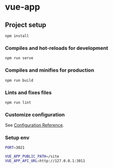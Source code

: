# vue-app

## Project setup
```
npm install
```

### Compiles and hot-reloads for development
```
npm run serve
```

### Compiles and minifies for production
```
npm run build
```

### Lints and fixes files
```
npm run lint
```

### Customize configuration
See [Configuration Reference](https://cli.vuejs.org/config/).


### Setup env
```bash
PORT=3021

VUE_APP_PUBLIC_PATH=/site
VUE_APP_API_URL=http://127.0.0.1:3011
```
